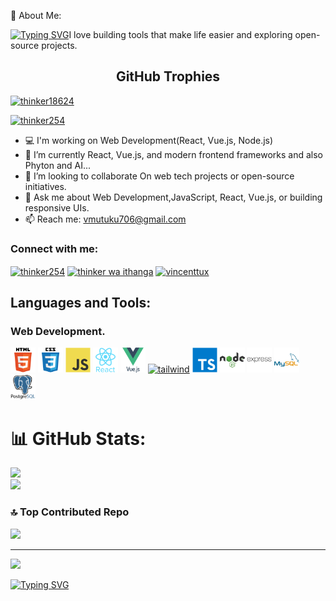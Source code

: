  💫 About Me:

[![Typing SVG](https://readme-typing-svg.demolab.com?font=Fira+Code&pause=1000&color=4AFF37&width=435&lines=I'm+Vincent😎+Mutuku+a+Fullstack+developer.+)](https://git.io/typing-svg)I love building tools that make life easier and exploring open-source projects.

<h2 align="center">GitHub Trophies</h2>
<p align="left"> <a href="https://github.com/ryo-ma/github-profile-trophy"><img src="https://github-profile-trophy.vercel.app/?username=thinker18624" alt="thinker18624" /></a> </p>

<p align="left"> <a href="https://twitter.com/thinker254" target="blank"><img src="https://img.shields.io/twitter/follow/thinker254?logo=twitter&style=for-the-badge" alt="thinker254" /></a> </p>


- 💻 I'm working on Web Development(React, Vue.js, Node.js)
- 🌱 I’m currently React, Vue.js, and modern frontend frameworks and also Phyton and AI...
- 👯 I’m looking to collaborate On web tech projects or open-source initiatives.
- 💬 Ask me about Web Development,JavaScript, React, Vue.js, or building responsive UIs.
- 📫 Reach me: [vmutuku706@gmail.com](mailto:vmutuku706@gmail.com)

<h3 align="left">Connect with me:</h3>
<p align="left">
<a href="https://twitter.com/thinker254" target="blank"><img align="center" src="https://raw.githubusercontent.com/rahuldkjain/github-profile-readme-generator/master/src/images/icons/Social/twitter.svg" alt="thinker254" height="30" width="40" /></a>
<a href="https://fb.com/kenyanthinker254" target="blank"><img align="center" src="https://raw.githubusercontent.com/rahuldkjain/github-profile-readme-generator/master/src/images/icons/Social/facebook.svg" alt="thinker wa ithanga" height="30" width="40" /></a>
<a href="https://instagram.com/vincenttux" target="blank"><img align="center" src="https://raw.githubusercontent.com/rahuldkjain/github-profile-readme-generator/master/src/images/icons/Social/instagram.svg" alt="vincenttux" height="30" width="40" /></a>
</p>

<h2 align="left"><bold>Languages and Tools:</bold></h2>

<h3 align="left"><bold>Web Development.</bold></h3>

<p align="left">
  <a href="https://www.w3.org/html/" target="_blank" rel="noreferrer"><img src="https://raw.githubusercontent.com/devicons/devicon/master/icons/html5/html5-original-wordmark.svg" alt="html5" width="40" height="40"/></a>
  <a href="https://www.w3schools.com/css/" target="_blank" rel="noreferrer"><img src="https://raw.githubusercontent.com/devicons/devicon/master/icons/css3/css3-original-wordmark.svg" alt="css3" width="40" height="40"/></a>
  <a href="https://developer.mozilla.org/en-US/docs/Web/JavaScript" target="_blank" rel="noreferrer"><img src="https://raw.githubusercontent.com/devicons/devicon/master/icons/javascript/javascript-original.svg" alt="javascript" width="40" height="40"/></a>
  <a href="https://reactjs.org/" target="_blank" rel="noreferrer"><img src="https://raw.githubusercontent.com/devicons/devicon/master/icons/react/react-original-wordmark.svg" alt="react" width="40" height="40"/></a>
  <a href="https://vuejs.org/" target="_blank" rel="noreferrer"><img src="https://raw.githubusercontent.com/devicons/devicon/master/icons/vuejs/vuejs-original-wordmark.svg" alt="vuejs" width="40" height="40"/></a>
  <a href="https://tailwindcss.com/" target="_blank" rel="noreferrer"><img src="https://www.vectorlogo.zone/logos/tailwindcss/tailwindcss-icon.svg" alt="tailwind" width="40" height="40"/></a>
  <a href="https://www.typescriptlang.org/" target="_blank" rel="noreferrer"><img src="https://raw.githubusercontent.com/devicons/devicon/master/icons/typescript/typescript-original.svg" alt="typescript" width="40" height="40"/></a>
  <a href="https://nodejs.org" target="_blank" rel="noreferrer"><img src="https://raw.githubusercontent.com/devicons/devicon/master/icons/nodejs/nodejs-original-wordmark.svg" alt="nodejs" width="40" height="40"/></a>
  <a href="https://expressjs.com" target="_blank" rel="noreferrer"><img src="https://raw.githubusercontent.com/devicons/devicon/master/icons/express/express-original-wordmark.svg" alt="express" width="40" height="40"/></a>
  <a href="https://www.mysql.com/" target="_blank" rel="noreferrer"><img src="https://raw.githubusercontent.com/devicons/devicon/master/icons/mysql/mysql-original-wordmark.svg" alt="mysql" width="40" height="40"/></a>
  <a href="https://www.postgresql.org" target="_blank" rel="noreferrer"><img src="https://raw.githubusercontent.com/devicons/devicon/master/icons/postgresql/postgresql-original-wordmark.svg" alt="postgresql" width="40" height="40"/></a>
</p>

# 📊 GitHub Stats:
![](https://github-readme-stats.vercel.app/api?username=Thinker18624&theme=radical&hide_border=false&include_all_commits=false&count_private=false)<br/>
![](https://github-readme-stats.vercel.app/api/top-langs/?username=Thinker18624&theme=radical&hide_border=false&include_all_commits=false&count_private=false&layout=compact)

### 🔝 Top Contributed Repo
![](https://github-contributor-stats.vercel.app/api?username=Thinker18624&limit=5&theme=radical&combine_all_yearly_contributions=true)

---

[![](https://visitcount.itsvg.in/api?id=Thinker18624&icon=0&color=0)](https://visitcount.itsvg.in)


[![Typing SVG](https://readme-typing-svg.demolab.com?font=Fira+Code&pause=1000&color=4AFF37&width=435&lines=Keep+following🙄.+)](https://git.io/typing-svg)
<!-- Proudly created with GPRM ( https://gprm.itsvg.in ) -- CUSTOMIZE it LIKe Master/Professional

